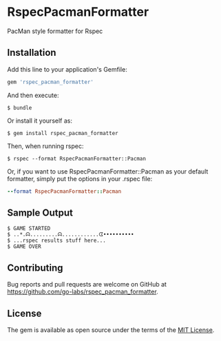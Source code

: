 # RspecPacmanFormatter

PacMan style formatter for Rspec

## Installation

Add this line to your application's Gemfile:

```ruby
gem 'rspec_pacman_formatter'
```

And then execute:

    $ bundle

Or install it yourself as:

    $ gem install rspec_pacman_formatter

Then, when running rspec:

    $ rspec --format RspecPacmanFormatter::Pacman

Or, if you want to use RspecPacmanFormatter::Pacman as your default formatter, simply put the options in your .rspec file:

```ruby
--format RspecPacmanFormatter::Pacman
```

## Sample Output

    $ GAME STARTED
    $ ..*.ᗣ.........ᗣ............ᗧ••••••••••
    $ ...rspec results stuff here...
    $ GAME OVER

## Contributing

Bug reports and pull requests are welcome on GitHub at https://github.com/go-labs/rspec_pacman_formatter.

## License

The gem is available as open source under the terms of the [MIT License](http://opensource.org/licenses/MIT).

